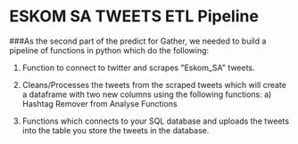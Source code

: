 # ESKOM SA TWEETS ETL Pipeline

###As the second part of the predict for Gather, we needed to build a pipeline of functions in python which do the following:

1. Function to connect to twitter and scrapes "Eskom_SA" tweets.

2. Cleans/Processes the tweets from the scraped tweets which will create a dataframe with two new columns using the following functions:
       a) Hashtag Remover from Analyse Functions

3. Functions which connects to your SQL database and uploads the tweets into the table you store the tweets in the database.
